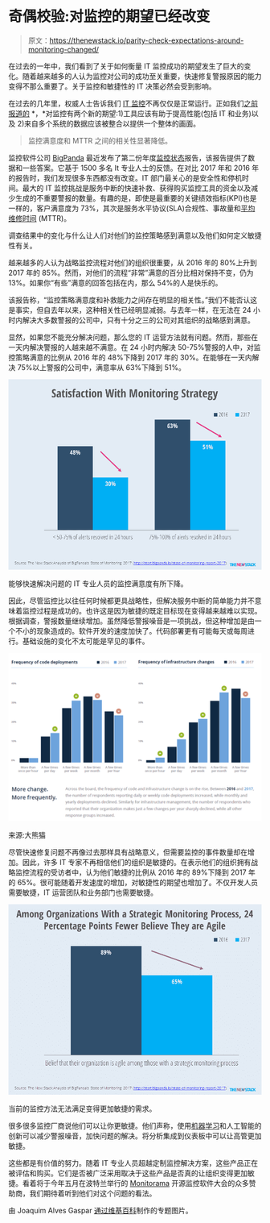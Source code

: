 # 奇偶校验:对监控的期望已经改变

> 原文：<https://thenewstack.io/parity-check-expectations-around-monitoring-changed/>

在过去的一年中，我们看到了关于如何衡量 IT 监控成功的期望发生了巨大的变化。随着越来越多的人认为监控对公司的成功至关重要，快速修复警报原因的能力变得不那么重要了。关于监控和敏捷性的 IT 决策必然会受到影响。

在过去的几年里，权威人士告诉我们 [IT 监控](/category/monitoring/)不再仅仅是正常运行。正如我们[之前报道的](https://thenewstack.io/monitoring-reset-containers/) *，*对监控有两个新的期望:1)工具应该有助于提高性能(包括 IT 和业务)以及 2)来自多个系统的数据应该被整合以提供一个整体的画面。

> 监控满意度和 MTTR 之间的相关性显著降低。

监控软件公司 [BigPanda](https://bigpanda.io/) 最近发布了第二份年度[监控状态](http://start.bigpanda.io/state-of-monitoring-report-2017)报告，该报告提供了数据和一些答案。它基于 1500 多名 It 专业人士的反馈。在对比 2017 年和 2016 年的报告时，我们发现很多东西都没有改变。IT 部门最关心的是安全性和停机时间。最大的 IT 监控挑战是服务中断的快速补救、获得购买监控工具的资金以及减少生成的不重要警报的数量。有趣的是，即使是最重要的关键绩效指标(KPI)也是一样的，客户满意度为 73%，其次是服务水平协议(SLA)合规性、事故量和[平均维修时间](http://blog.fosketts.net/2011/07/06/defining-failure-mttr-mttf-mtbf/) (MTTR)。

调查结果中的变化与什么让人们对他们的监控策略感到满意以及他们如何定义敏捷性有关。

越来越多的人认为战略监控流程对他们的组织很重要，从 2016 年的 80%上升到 2017 年的 85%。然而，对他们的流程“非常”满意的百分比相对保持不变，仍为 13%。如果你“有些”满意的回答包括在内，那么 54%的人是快乐的。

该报告称，“监控策略满意度和补救能力之间存在明显的相关性。”我们不能否认这是事实，但自去年以来，这种相关性已经明显减弱。与去年一样，在无法在 24 小时内解决大多数警报的公司中，只有十分之三的公司对其组织的战略感到满意。

显然，如果您不能充分解决问题，那么您的 IT 运营方法就有问题。然而，那些在一天内解决警报的人越来越不满意。在 24 小时内解决 50-75%警报的人中，对监控策略满意的比例从 2016 年的 48%下降到 2017 年的 30%。在能够在一天内解决 75%以上警报的公司中，满意率从 63%下降到 51%。

[![](img/c7518a20307e916ef2a14ab628c96f2d.png)](https://thenewstack.io/?attachment_id=2051522)

能够快速解决问题的 IT 专业人员的监控满意度有所下降。

因此，尽管监控比以往任何时候都更具战略性，但解决服务中断的简单能力并不意味着监控过程是成功的。也许这是因为敏捷的既定目标现在变得越来越难以实现。根据调查，警报数量继续增加。虽然降低警报噪音是一项挑战，但这种增加是由一个不小的现象造成的。软件开发的速度加快了。代码部署更有可能每天或每周进行。基础设施的变化不太可能是罕见的事件。

[![](img/78fe8c7449cf30cc7f46ccd8c32b6203.png)](http://start.bigpanda.io/state-of-monitoring-report-2017)

来源:大熊猫

尽管快速修复问题不再像过去那样具有战略意义，但需要监控的事件数量却在增加。因此，许多 IT 专家不再相信他们的组织是敏捷的。在表示他们的组织拥有战略监控流程的受访者中，认为他们敏捷的比例从 2016 年的 89%下降到 2017 年的 65%。很可能随着开发速度的增加，对敏捷性的期望也增加了。不仅开发人员需要敏捷，IT 运营团队和业务部门也需要敏捷。

![](img/7863220d7fb4f66f768816dafbcc5735.png)

当前的监控方法无法满足变得更加敏捷的需求。

很多很多监控厂商说他们可以让你更敏捷。他们声称，使用[机器学习](/category/machine-learning/)和人工智能的创新可以减少警报噪音，加快问题的解决。将分析集成到仪表板中可以让高管更加敏捷。

这些都是有价值的努力。随着 IT 专业人员超越定制监控解决方案，这些产品正在被评估和购买。它们是否被广泛采用取决于这些产品是否真的让组织变得更加敏捷。看着将于今年五月在波特兰举行的 [Monitorama](http://monitorama.com/) 开源监控软件大会的众多赞助商，我们期待着听到他们对这个问题的看法。

由 Joaquim Alves Gaspar [通过维基百科](https://en.wikipedia.org/wiki/File:Polistes_May_2013-2.jpg)制作的专题图片。

<svg xmlns:xlink="http://www.w3.org/1999/xlink" viewBox="0 0 68 31" version="1.1"><title>Group</title> <desc>Created with Sketch.</desc></svg>